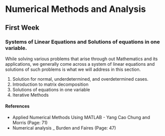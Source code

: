 # Numerical Methods and Analysis

## First Week
### Systems of Linear Equations and Solutions of equations in one variable.

While solving various problems that arise through out Mathematics and its applications, we generally come across a system of linear equations and solutions of such problems is what we will address in this section.

1.  Solution for normal, underdetermined, and overdetermined cases.
2.  Introduction to matrix decomposition
3.  Solutions of equations in one variable
4.  Iterative Methods

#### References
* Applied Numerical Methods Using MATLAB - Yang Cao Chung and Morris (Page: 71)
* Numerical analysis _ Burden and Faires (Page: 47)

